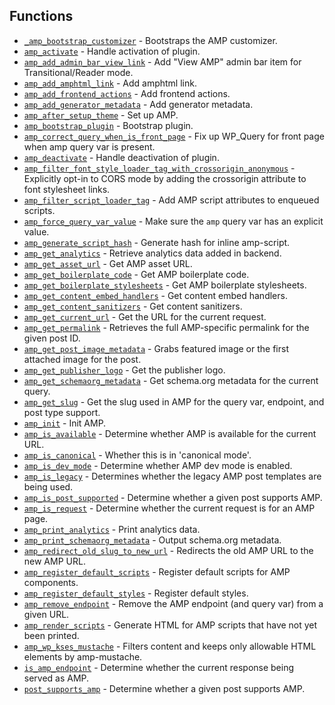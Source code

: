 ## Functions

* [`_amp_bootstrap_customizer`](_amp_bootstrap_customizer.md) - Bootstraps the AMP customizer.
* [`amp_activate`](amp_activate.md) - Handle activation of plugin.
* [`amp_add_admin_bar_view_link`](amp_add_admin_bar_view_link.md) - Add &quot;View AMP&quot; admin bar item for Transitional/Reader mode.
* [`amp_add_amphtml_link`](amp_add_amphtml_link.md) - Add amphtml link.
* [`amp_add_frontend_actions`](amp_add_frontend_actions.md) - Add frontend actions.
* [`amp_add_generator_metadata`](amp_add_generator_metadata.md) - Add generator metadata.
* [`amp_after_setup_theme`](amp_after_setup_theme.md) - Set up AMP.
* [`amp_bootstrap_plugin`](amp_bootstrap_plugin.md) - Bootstrap plugin.
* [`amp_correct_query_when_is_front_page`](amp_correct_query_when_is_front_page.md) - Fix up WP_Query for front page when amp query var is present.
* [`amp_deactivate`](amp_deactivate.md) - Handle deactivation of plugin.
* [`amp_filter_font_style_loader_tag_with_crossorigin_anonymous`](amp_filter_font_style_loader_tag_with_crossorigin_anonymous.md) - Explicitly opt-in to CORS mode by adding the crossorigin attribute to font stylesheet links.
* [`amp_filter_script_loader_tag`](amp_filter_script_loader_tag.md) - Add AMP script attributes to enqueued scripts.
* [`amp_force_query_var_value`](amp_force_query_var_value.md) - Make sure the `amp` query var has an explicit value.
* [`amp_generate_script_hash`](amp_generate_script_hash.md) - Generate hash for inline amp-script.
* [`amp_get_analytics`](amp_get_analytics.md) - Retrieve analytics data added in backend.
* [`amp_get_asset_url`](amp_get_asset_url.md) - Get AMP asset URL.
* [`amp_get_boilerplate_code`](amp_get_boilerplate_code.md) - Get AMP boilerplate code.
* [`amp_get_boilerplate_stylesheets`](amp_get_boilerplate_stylesheets.md) - Get AMP boilerplate stylesheets.
* [`amp_get_content_embed_handlers`](amp_get_content_embed_handlers.md) - Get content embed handlers.
* [`amp_get_content_sanitizers`](amp_get_content_sanitizers.md) - Get content sanitizers.
* [`amp_get_current_url`](amp_get_current_url.md) - Get the URL for the current request.
* [`amp_get_permalink`](amp_get_permalink.md) - Retrieves the full AMP-specific permalink for the given post ID.
* [`amp_get_post_image_metadata`](amp_get_post_image_metadata.md) - Grabs featured image or the first attached image for the post.
* [`amp_get_publisher_logo`](amp_get_publisher_logo.md) - Get the publisher logo.
* [`amp_get_schemaorg_metadata`](amp_get_schemaorg_metadata.md) - Get schema.org metadata for the current query.
* [`amp_get_slug`](amp_get_slug.md) - Get the slug used in AMP for the query var, endpoint, and post type support.
* [`amp_init`](amp_init.md) - Init AMP.
* [`amp_is_available`](amp_is_available.md) - Determine whether AMP is available for the current URL.
* [`amp_is_canonical`](amp_is_canonical.md) - Whether this is in &#039;canonical mode&#039;.
* [`amp_is_dev_mode`](amp_is_dev_mode.md) - Determine whether AMP dev mode is enabled.
* [`amp_is_legacy`](amp_is_legacy.md) - Determines whether the legacy AMP post templates are being used.
* [`amp_is_post_supported`](amp_is_post_supported.md) - Determine whether a given post supports AMP.
* [`amp_is_request`](amp_is_request.md) - Determine whether the current request is for an AMP page.
* [`amp_print_analytics`](amp_print_analytics.md) - Print analytics data.
* [`amp_print_schemaorg_metadata`](amp_print_schemaorg_metadata.md) - Output schema.org metadata.
* [`amp_redirect_old_slug_to_new_url`](amp_redirect_old_slug_to_new_url.md) - Redirects the old AMP URL to the new AMP URL.
* [`amp_register_default_scripts`](amp_register_default_scripts.md) - Register default scripts for AMP components.
* [`amp_register_default_styles`](amp_register_default_styles.md) - Register default styles.
* [`amp_remove_endpoint`](amp_remove_endpoint.md) - Remove the AMP endpoint (and query var) from a given URL.
* [`amp_render_scripts`](amp_render_scripts.md) - Generate HTML for AMP scripts that have not yet been printed.
* [`amp_wp_kses_mustache`](amp_wp_kses_mustache.md) - Filters content and keeps only allowable HTML elements by amp-mustache.
* [`is_amp_endpoint`](is_amp_endpoint.md) - Determine whether the current response being served as AMP.
* [`post_supports_amp`](post_supports_amp.md) - Determine whether a given post supports AMP.
